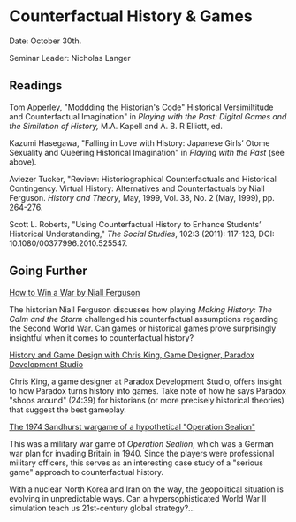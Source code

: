 # Counterfactual History & Games

Date: October 30th.&#x20;

Seminar Leader: Nicholas Langer

## Readings&#x20;

Tom Apperley, "Moddding the Historian's Code" Historical Versimiltitude and Counterfactual Imagination" in _Playing with the Past: Digital Games and the Similation of History,_ M.A. Kapell and A. B. R Elliott, ed.&#x20;

Kazumi Hasegawa, "Falling in Love with History: Japanese Girls’ Otome Sexuality and Queering Historical Imagination" in _Playing with the Past_ (see above).

Aviezer Tucker, "Review: Historiographical Counterfactuals and Historical Contingency. Virtual History: Alternatives and Counterfactuals by Niall Ferguson. _History and Theory_, May, 1999, Vol. 38, No. 2 (May, 1999), pp. 264-276.

Scott L. Roberts, "Using Counterfactual History to Enhance Students’ Historical Understanding," _The Social Studies_, 102:3 (2011): 117-123, DOI: 10.1080/00377996.2010.525547.

## Going Further

[How to Win a War by Niall Ferguson](https://nymag.com/news/features/22787/)

The historian Niall Ferguson discusses how playing _Making History: The Calm and the Storm_ challenged his counterfactual assumptions regarding the Second World War. Can games or historical games prove surprisingly insightful when it comes to counterfactual history?

[History and Game Design with Chris King, Game Designer, Paradox Development Studio](https://www.gdcvault.com/play/1023446/History-and-Game)

Chris King, a game designer at Paradox Development Studio, offers insight to how Paradox turns history into games. Take note of how he says Paradox "shops around" (24:39) for historians (or more precisely historical theories) that suggest the best gameplay.

[The 1974 Sandhurst wargame of a hypothetical "Operation Sealion"](https://en.wikipedia.org/wiki/Operation\_Sea\_Lion\_\(wargame\))

This was a military war game of _Operation Sealion_, which was a German war plan for invading Britain in 1940. Since the players were professional military officers, this serves as an interesting case study of a "serious game" approach to counterfactual history.

With a nuclear North Korea and Iran on the way, the geopolitical situation is evolving in unpredictable ways. Can a hypersophisticated World War II simulation teach us 21st-century global strategy?...

&#x20;

